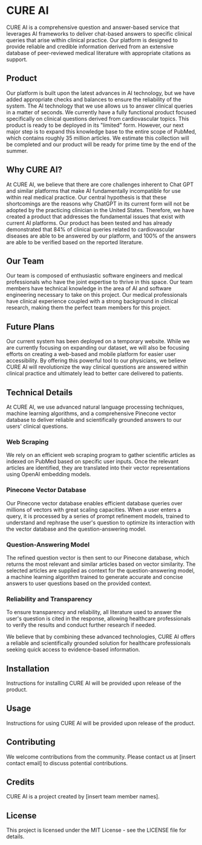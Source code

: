 <h1>CURE AI</h1>

<p>CURE AI is a comprehensive question and answer-based service that leverages AI frameworks to deliver chat-based answers to specific clinical queries that arise within clinical practice. Our platform is designed to provide reliable and credible information derived from an extensive database of peer-reviewed medical literature with appropriate citations as support.</p>

<h2>Product</h2>

<p>Our platform is built upon the latest advances in AI technology, but we have added appropriate checks and balances to ensure the reliability of the system. The AI technology that we use allows us to answer clinical queries in a matter of seconds. We currently have a fully functional product focused specifically on clinical questions derived from cardiovascular topics. This product is ready to be deployed in its "limited" form. However, our next major step is to expand this knowledge base to the entire scope of PubMed, which contains roughly 35 million articles. We estimate this collection will be completed and our product will be ready for prime time by the end of the summer.</p>

<h2>Why CURE AI?</h2>

<p>At CURE AI, we believe that there are core challenges inherent to Chat GPT and similar platforms that make AI fundamentally incompatible for use within real medical practice. Our central hypothesis is that these shortcomings are the reasons why ChatGPT in its current form will not be adopted by the practicing clinician in the United States. Therefore, we have created a product that addresses the fundamental issues that exist with current AI platforms. Our product has been tested and has already demonstrated that 84% of clinical queries related to cardiovascular diseases are able to be answered by our platform, and 100% of the answers are able to be verified based on the reported literature.</p>

<h2>Our Team</h2>

<p>Our team is composed of enthusiastic software engineers and medical professionals who have the joint expertise to thrive in this space. Our team members have technical knowledge in the area of AI and software engineering necessary to take on this project. Our medical professionals have clinical experience coupled with a strong background in clinical research, making them the perfect team members for this project.</p>

<h2>Future Plans</h2>

<p>Our current system has been deployed on a temporary website. While we are currently focusing on expanding our dataset, we will also be focusing efforts on creating a web-based and mobile platform for easier user accessibility. By offering this powerful tool to our physicians, we believe CURE AI will revolutionize the way clinical questions are answered within clinical practice and ultimately lead to better care delivered to patients.</p>

<h2>Technical Details</h2>

<p>At CURE AI, we use advanced natural language processing techniques, machine learning algorithms, and a comprehensive Pinecone vector database to deliver reliable and scientifically grounded answers to our users' clinical questions.</p>

<h3>Web Scraping</h3>

<p>We rely on an efficient web scraping program to gather scientific articles as indexed on PubMed based on specific user inputs. Once the relevant articles are identified, they are translated into their vector representations using OpenAI embedding models.</p>

<h3>Pinecone Vector Database</h3>

<p>Our Pinecone vector database enables efficient database queries over millions of vectors with great scaling capacities. When a user enters a query, it is processed by a series of prompt refinement models, trained to understand and rephrase the user's question to optimize its interaction with the vector database and the question-answering model.</p>

<h3>Question-Answering Model</h3>
<p>The refined question vector is then sent to our Pinecone database, which returns the most relevant and similar articles based on vector similarity. The selected articles are supplied as context for the question-answering model, a machine learning algorithm trained to generate accurate and concise answers to user questions based on the provided context.</p>
<h3>Reliability and Transparency</h3>
<p>To ensure transparency and reliability, all literature used to answer the user's question is cited in the response, allowing healthcare professionals to verify the results and conduct further research if needed.</p>
<p>We believe that by combining these advanced technologies, CURE AI offers a reliable and scientifically grounded solution for healthcare professionals seeking quick access to evidence-based information.</p> 
<h2>Installation</h2>
<p>Instructions for installing CURE AI will be provided upon release of the product.</p>
<h2>Usage</h2>
<p>Instructions for using CURE AI will be provided upon release of the product.</p>
<h2>Contributing</h2>
<p>We welcome contributions from the community. Please contact us at [insert contact email] to discuss potential contributions.</p>
<h2>Credits</h2>
<p>CURE AI is a project created by [insert team member names].</p>
<h2>License</h2>
<p>This project is licensed under the MIT License - see the LICENSE file for details.</p>
